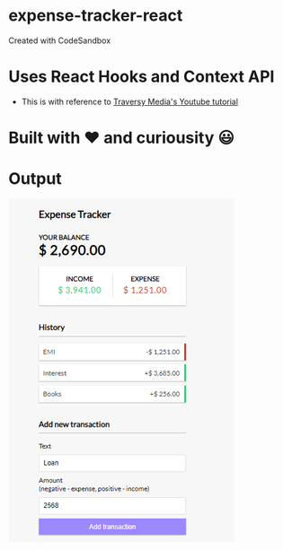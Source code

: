 # expense-tracker-react

Created with CodeSandbox

# Uses React Hooks and Context API

- This is with reference to
  [Traversy Media's Youtube tutorial](https://youtu.be/XuFDcZABiDQ)

# Built with :heart: and curiousity :smiley:

# Output

![](expense_tracker.PNG)
